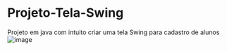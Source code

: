 # Projeto-Tela-Swing
Projeto em java com intuito criar uma tela Swing para cadastro de alunos
![image](https://github.com/ThainaraCostaS/Projeto-Tela-Swing/assets/143974122/de26dc09-16a3-403b-a2f8-57ad27f06ef5)
